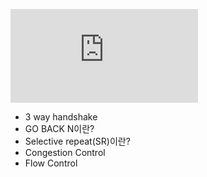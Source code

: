 
![# TCP](https://github.com/Na-gang99/Computer-Science/blob/main/computer%20network/TCP%20(Transmission%20Control%20Protocol).md)
- 3 way handshake
- GO BACK N이란?
- Selective repeat(SR)이란?
- Congestion Control
- Flow Control

  
